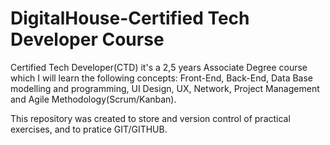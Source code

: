 # DigitalHouse-Certified Tech Developer Course
Certified Tech Developer(CTD) it's a 2,5 years Associate Degree course which I will learn the following concepts:
Front-End, Back-End, Data Base modelling and programming, UI Design, UX, Network, Project Management and Agile Methodology(Scrum/Kanban).

This repository was created to store and version control of practical exercises, and to pratice GIT/GITHUB.
